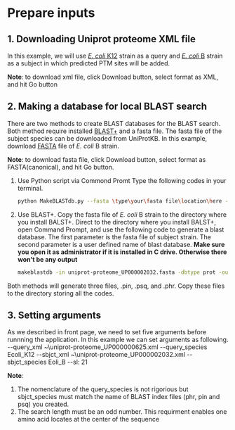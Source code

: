 # Prepare inputs
## 1. Downloading Uniprot proteome XML file
In this example, we will use [_E. coli_ K12](https://www.uniprot.org/uniprot/?query=proteome:UP000000625) strain as a query and [_E. coli_ B](https://www.uniprot.org/uniprot/?query=proteome:UP000002032) strain as a subject in which predicted PTM sites will be added.

**Note**: to download xml file, click Download button, select format as XML, and hit Go button



## 2. Making a database for local BLAST search
There are two methods to create BLAST databases for the BLAST search. Both method require installed [BLAST+](https://ftp.ncbi.nlm.nih.gov/blast/executables/blast+/2.8.1/) and a fasta file. The fasta file of the subject species can be downloaded from UniProtKB. In this example, download [FASTA](https://www.uniprot.org/uniprot/?query=proteome:UP000002032) file of _E. coli_ B strain.

**Note**: to download fasta file, click Download button, select format as FASTA(canonical), and hit Go button.
1. Use Python script via Commond Promt
   Type the following codes in your terminal.
   ```bash
   python MakeBLASTdb.py --fasta \type\your\fasta file\location\here --result_name [species name (e.g. Ecoli_K12)]
   ```
   
2. Use BLAST+. 
   Copy the fasta file of _E. coli_ B strain to the directory where you install BALST+.
   Direct to the directory where you install BALST+, open Command Prompt, and use the following code to generate a blast database. The first parameter is the fasta file of subject strain. The second parameter is a user defined name of blast database. **Make sure     you open it as administrator if it is installed in C drive. Otherwise there won't be any output** 
   ```bash
   makeblastdb -in uniprot-proteome_UP000002032.fasta -dbtype prot -out Ecoli_B
   ```
Both methods will generate three files, .pin, .psq, and .phr. Copy these files to the directory storing all the codes.


## 3. Setting arguments
As we described in front page, we need to set five arguments before runnning the application. In this example we can set arguments as following.
--query_xml ~\uniprot-proteome_UP000000625.xml
--query_species Ecoli_K12
--sbjct_xml ~\uniprot-proteome_UP000002032.xml
--sbjct_species Eoli_B
--sl: 21

**Note**: 
1. The nomenclature of the query_species is not rigorious but sbjct_species must match the name of BLAST index files (phr, pin and psq) you created.
2. The search length must be an odd number. This requirment enables one amino acid locates at the center of the sequence
